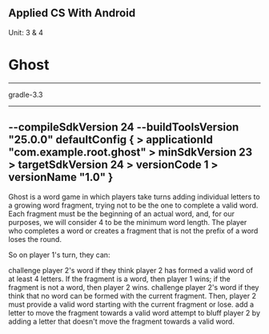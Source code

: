 Applied CS With Android
---------------------------
Unit: 3 & 4
# Ghost
---------------------------

gradle-3.3

-------------------------------------------------------------------------------------------------------------------------------

--compileSdkVersion 24
--buildToolsVersion "25.0.0"
    defaultConfig {
       > applicationId "com.example.root.ghost"
       > minSdkVersion 23
       > targetSdkVersion 24
       > versionCode 1
       > versionName "1.0"
        }
------------------------------------------------------------------------------------------------------------------------------        
        
Ghost is a word game in which players take turns adding individual letters to a growing word fragment, trying not to be the one to complete a valid word. Each fragment must be the beginning of an actual word, and, for our purposes, we will consider 4 to be the minimum word length. The player who completes a word or creates a fragment that is not the prefix of a word loses the round.

So on player 1's turn, they can:

challenge player 2's word if they think player 2 has formed a valid word of at least 4 letters. If the fragment is a word, then player 1 wins; if the fragment is not a word, then player 2 wins.
challenge player 2's word if they think that no word can be formed with the current fragment. Then, player 2 must provide a valid word starting with the current fragment or lose.
add a letter to move the fragment towards a valid word
attempt to bluff player 2 by adding a letter that doesn't move the fragment towards a valid word.
